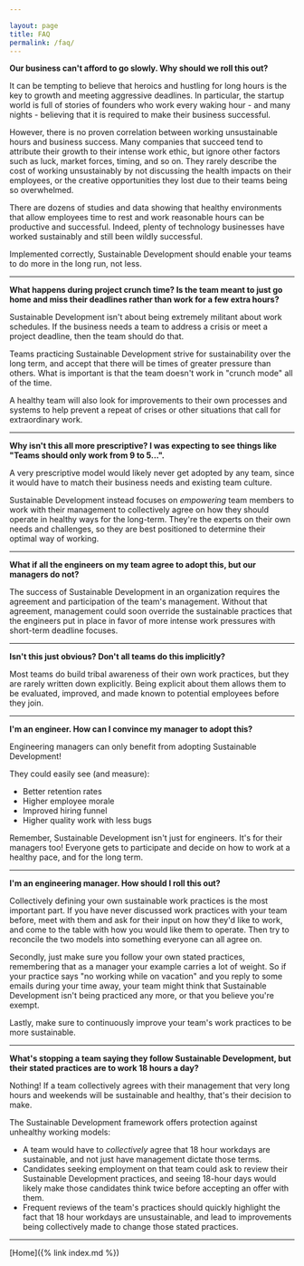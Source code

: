 ```yaml
---

layout: page
title: FAQ
permalink: /faq/
---
```


**Our business can't afford to go slowly. Why should we roll this out?**

It can be tempting to believe that heroics and hustling for long hours is the key to growth and meeting aggressive deadlines. In particular, the startup world is full of stories of founders who work every waking hour - and many nights - believing that it is required to make their business successful.

However, there is no proven correlation between working unsustainable hours and business success. Many companies that succeed tend to attribute their growth to their intense work ethic, but ignore other factors such as luck, market forces, timing, and so on. They rarely describe the cost of working unsustainably by not discussing the health impacts on their employees, or the creative opportunities they lost due to their teams being so overwhelmed.

There are dozens of studies and data showing that healthy environments that allow employees time to rest and work reasonable hours can be productive and successful. Indeed, plenty of technology businesses have worked sustainably and still been wildly successful.

Implemented correctly, Sustainable Development should enable your teams to do more in the long run, not less.

___

**What happens during project crunch time? Is the team meant to just go home and miss their deadlines rather than work for a few extra hours?**

Sustainable Development isn't about being extremely militant about work schedules. If the business needs a team to address a crisis or meet a project deadline, then the team should do that.

Teams practicing Sustainable Development strive for sustainability over the long term, and accept that there will be times of greater pressure than others. What is important is that the team doesn't work in "crunch mode" all of the time.

A healthy team will also look for improvements to their own processes and systems to help prevent a repeat of crises or other situations that call for extraordinary work.

___


**Why isn't this all more prescriptive? I was expecting to see things like "Teams should only work from 9 to 5...".**

A very prescriptive model would likely never get adopted by any team, since
it would have to match their business needs and existing team culture.

Sustainable Development instead focuses on *empowering* team members to work with their management to collectively agree on how they should operate in healthy ways for the long-term. They're the experts on their own needs and challenges, so they are best positioned to determine their optimal way of working.

___


**What if all the engineers on my team agree to adopt this, but our managers
do not?**

The success of Sustainable Development in an organization requires the agreement and participation of the team's management. Without that agreement, management could soon override the sustainable practices that the engineers put in place in favor of more intense work pressures with short-term deadline focuses.

___


**Isn't this just obvious? Don't all teams do this implicitly?**

Most teams do build tribal awareness of their own work practices, but they are rarely written down explicitly. Being explicit about them allows them to be evaluated, improved, and made known to potential employees before they join.

___


**I'm an engineer. How can I convince my manager to adopt this?**

Engineering managers can only benefit from adopting Sustainable Development!

They could easily see (and measure):
* Better retention rates
* Higher employee morale
* Improved hiring funnel
* Higher quality work with less bugs

Remember, Sustainable Development isn't just for engineers. It's for their
managers too! Everyone gets to participate and decide on how to work at a
healthy pace, and for the long term.

___


**I'm an engineering manager. How should I roll this out?**

Collectively defining your own sustainable work practices is the most important part. If you have never discussed work practices with your team before, meet with them and ask for their input on how they'd like to work, and come to the table with how you would like them to operate. Then try to reconcile the two models into something everyone can all agree on.

Secondly, just make sure you follow your own stated practices, remembering that as a manager your example carries a lot of weight. So if your practice says "no working while on vacation" and you reply to some emails during your time away, your team might think that Sustainable Development isn't being practiced any more, or that you believe you're exempt.

Lastly, make sure to continuously improve your team's work practices to be more sustainable.

___


**What's stopping a team saying they follow Sustainable Development, but
their stated practices are to work 18 hours a day?**

Nothing! If a team collectively agrees with their management that very long
hours and weekends will be sustainable and healthy, that's their decision to
make.

The Sustainable Development framework offers protection against unhealthy working models:

* A team would have to _collectively_ agree that 18 hour workdays are sustainable, and not just have management dictate those terms.
* Candidates seeking employment on that team could ask to review their Sustainable Development practices, and seeing 18-hour days would likely make those candidates think twice before accepting an offer with them.
* Frequent reviews of the team's practices should quickly highlight the fact that 18 hour workdays are unsustainable, and lead to improvements being collectively made to change those stated practices.

___


[Home]({% link index.md %})
